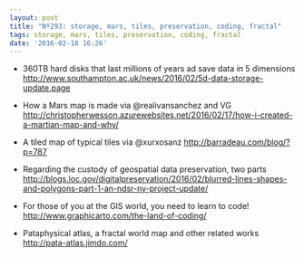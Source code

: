 ```yaml
---
layout: post
title: "Nº293: storage, mars, tiles, preservation, coding, fractal"
tags: storage, mars, tiles, preservation, coding, fractal
date: '2016-02-18 16:26'
---
```


* 360TB hard disks that last millions of years ad save data in 5 dimensions
  http://www.southampton.ac.uk/news/2016/02/5d-data-storage-update.page

* How a Mars map is made via @realivansanchez and VG
  http://christopherwesson.azurewebsites.net/2016/02/17/how-i-created-a-martian-map-and-why/

* A tiled map of typical tiles via @xurxosanz
  http://barradeau.com/blog/?p=787

* Regarding the custody of geospatial data preservation, two parts
  http://blogs.loc.gov/digitalpreservation/2016/02/blurred-lines-shapes-and-polygons-part-1-an-ndsr-ny-project-update/

* For those of you at the GIS world, you need to learn to code!
  http://www.graphicarto.com/the-land-of-coding/

* Pataphysical atlas, a fractal world map and other related works
  http://pata-atlas.jimdo.com/
